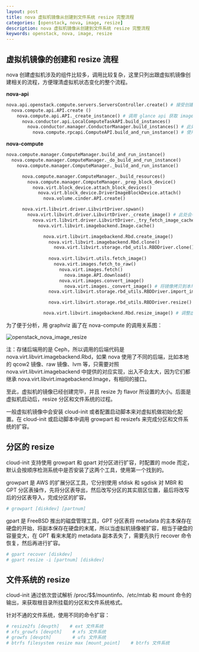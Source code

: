 ```yaml
---
layout: post
title: nova 虚拟机镜像从创建到文件系统 resize 完整流程
categories: [openstack, nova, image, resize]
description: nova 虚拟机镜像从创建到文件系统 resize 完整流程
keywords: openstack, nova, image, resize
---
```

## 虚拟机镜像的创建和 resize 流程
nova 创建虚拟机涉及的组件比较多，调用比较复杂，这里只列出跟虚拟机镜像创建相关的流程，方便理清虚拟机状态变化的整个流程。

**nova-api**
``` python
nova.api.openstack.compute.servers.ServersController.create() # 接受创建请求，解析出 image_uuid
  nova.compute.api.API.create ()
    nova.compute.api.API._create_instance() # 调用 glance api 获取 image 对象
      nova.conductor.api.LocalComputeTaskAPI.build_instances()
        nova.conductor.manager.ConductorManager.build_instances() # 此处虽然接收 block_device_mapping 参数，但是是为了兼容旧版，没有使用。实际通过 nova.objects.BlockDeviceMappingList.get_by_instance_uuid() 获取
          nova.compute.rpcapi.ComputeAPI.build_and_run_instance() # 使用 cast 方法调用 nova-compute 的 build_and_run_instance 方法。
```

**nova-compute**
``` python
nova.compute.manager.ComputeManager.build_and_run_instance()
  nova.compute.manager.ComputeManager._do_build_and_run_instance()
    nova.compute.manager.ComputeManager._build_and_run_instance()

      nova.compute.manager.ComputeManager._build_resources()
        nova.compute.manager.ComputeManager._prep_block_device()
          nova.virt.block_device.attach_block_devices()
            nova.virt.block_device.DriverImageBlockDevice.attach()
              nova.volume.cinder.API.create()

      nova.virt.libvirt.driver.LibvirtDriver.spwan()
        nova.virt.libvirt.driver.LibvirtDriver._create_image() # 此处会判断如果不是从 volume 启动，则调用 imagebackend 去创建虚拟机镜像
          nova.virt.libvirt.driver.LibvirtDriver._try_fetch_image_cache()
            nova.virt.libvirt.imagebackend.Image.cache()

              nova.virt.libvirt.imagebackend.Rbd.create_image()
                nova.virt.libvirt.imagebackend.Rbd.clone()
                  nova.virt.libvirt.storage.rbd_utils.RBDDriver.clone() # 创建虚拟机镜像，此处如果所使用的 image 后端不支持 clone，或者镜像不可 clone（比如 rbd 中不是 raw 格式的镜像），会触发异常，create_image 调用下面的 fetch_image 函数
                
                nova.virt.libvirt.utils.fetch_image()
                  nova.virt.images.fetch_to_raw()
                    nova.virt.images.fetch()
                      nova.image.API.download()
                    nova.virt.images.convert_image()
                      nova.virt.images._convert_image() # 将镜像拷贝到本地的/var/lib/instances/_base/目录下，文件名为 md5(image).part，然后用 qemu-img convert 转换为 raw 格式，名为 md5(image).converted，最后重命名为 md5(image)
                nova.virt.libvirt.storage.rbd_utils.RBDDriver.import_image() # 这一步是在 clone 失败，执行 fetch_image 的情况下，判断虚拟机镜像不存在，执行 import_image 将 fetch 的镜像导入到 RBD 后端作为虚拟机镜像。

                nova.virt.libvirt.storage.rbd_utils.RBDDriver.resize() # 调整虚拟机镜像大小

              nova.virt.libvirt.imagebackend.Rbd.resize_image() # 调整虚拟机镜像大小，RBD 后端实际上在 create_image 时已经 resize 了，不会执行这一步，这里应该是为了确保其他后端能够正确设置虚拟机镜像的大小
```

为了便于分析，用 graphviz 画了在 nova-compute 的调用关系图：

![openstack_nova_image_resize](https://cdn.jsdelivr.net/gh/Lewinz/lewinz.github.io@master/images/posts/openstack_nova_image_resize.png)

注：存储后端用的是 Ceph，所以调用的后端代码是 nova.virt.libvirt.imagebackend.Rbd，如果 nova 使用了不同的后端，比如本地的 qcow2 镜像、raw 镜像、lvm 等，只需要对照 nova.virt.libvirt.imagebackend 中提供的对应实现，出入不会太大，因为它们都继承 nova.virt.libvirt.imagebackend.Image，有相同的接口。

至此，虚拟机的镜像已经创建完毕，并且 resize 为 flavor 所设置的大小。后面是虚拟机启动后，resize 分区和文件系统的过程。

一般虚拟机镜像中会安装 cloud-init 或者配置启动脚本来对虚拟机做初始化配置。在 cloud-init 或启动脚本中调用 growpart 和 resizefs 来完成分区和文件系统的扩容。

## 分区的 resize
cloud-init 支持使用 growpart 和 gpart 对分区进行扩容，时配置的 mode 而定，默认会按顺序检测系统中是否安装了这两个工具，使用第一个找到的。

growpart 是 AWS 的扩展分区工具，它分别使用 sfdisk 和 sgdisk 对 MBR 和 GPT 分区表操作，先将分区表导出，然后改写分区的其实扇区位置，最后将改写后的分区表导入，完成分区的扩容。
``` sh
# growpart [diskdev] [partnum]
```
gpart 是 FreeBSD 推出的磁盘管理工具，GPT 分区表将 metadata 的主本保存在硬盘的开始，将副本保存在硬盘的末尾，所以当虚拟机镜像被扩容，相当于硬盘的容量变大，在 GPT 看来末尾的 metadata 副本丢失了，需要先执行 recover 命令恢复，然后再进行扩容。
``` sh
# gpart recover [diskdev]
# gpart resize -i [partnum] [diskdev]
```

## 文件系统的 resize
cloud-init 通过依次尝试解析 /proc/$$/mountinfo、/etc/mtab 和 mount 命令的输出，来获取根目录所挂载的分区和文件系统格式。

针对不通的文件系统，使用不同的命令扩容：
``` sh
# resize2fs [devpth]    # ext 文件系统
# xfs_growfs [devpth]    # xfs 文件系统
# growfs [devpth]        # ufs 文件系统
# btrfs filesystem resize max [mount_point]    # btrfs 文件系统
```